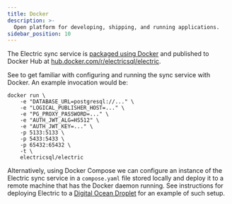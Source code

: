 ```yaml
---
title: Docker
description: >-
  Open platform for developing, shipping, and running applications.
sidebar_position: 10
---
```


The Electric sync service is [packaged using Docker](https://github.com/electric-sql/electric/blob/main/components/electric/Dockerfile) and published to Docker Hub at [hub.docker.com/r/electricsql/electric](https://hub.docker.com/r/electricsql/electric).

See <DocPageLink path="usage/installation/service" /> to get familiar with configuring and running the sync service with Docker. An example invocation would be:

```shell
docker run \
    -e "DATABASE_URL=postgresql://..." \
    -e "LOGICAL_PUBLISHER_HOST=..." \
    -e "PG_PROXY_PASSWORD=..." \
    -e "AUTH_JWT_ALG=HS512" \
    -e "AUTH_JWT_KEY=..." \
    -p 5133:5133 \
    -p 5433:5433 \
    -p 65432:65432 \
    -t \
    electricsql/electric
```

Alternatively, using Docker Compose we can configure an instance of the Electric sync service in a `compose.yaml` file stored locally and deploy it to a remote machine that has the Docker daemon running. See instructions for deploying Electric to a [Digital Ocean Droplet](digital-ocean#deploying-electric-using-docker-compose) for an example of such setup.
